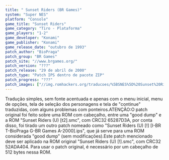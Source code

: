 ```yaml
---
title: " Sunset Riders (BR Games)"
system: "Super NES"
platform: "Console"
game_title: "Sunset Riders"
game_category: "Tiro - Plataforma"
game_players: "1-2"
game_developer: "Konami"
game_publisher: "Konami"
game_release_date: "outubro de 1993"
patch_author: "BioPraga"
patch_group: "BR Games"
patch_site: "//www.brgames.org/"
patch_version: "???"
patch_release: "29 de abril de 2000"
patch_type: "Patch IPS dentro de pacote ZIP"
patch_progress: "???"
patch_images: ["//img.romhackers.org/traducoes/%5BSNES%5D%20Sunset%20Riders%20-%20BR%20Games%20-%201.png","//img.romhackers.org/traducoes/%5BSNES%5D%20Sunset%20Riders%20-%20BR%20Games%20-%202.png","//img.romhackers.org/traducoes/%5BSNES%5D%20Sunset%20Riders%20-%20BR%20Games%20-%203.png"]
---
```

Tradução simples, sem fonte acentuada e apenas com o menu inicial, menu de opções, tela de seleção dos personagens e tela de "continue" traduzidas, com alguns problemas com ponteiros.ATENÇÃO:O patch original foi feito sobre uma ROM com cabeçalho, entre uma "good dump" e a ROM "Sunset Riders (U) [t2].smc", com CRC32 65287D3A, por conta disso, foi tirado um outro patch nomeado como "Sunset Riders (U) [!] [I-BR T-BioPraga G-BR Games A-2000].ips", que já serve para uma ROM considerada "good dump" (sem modificações).Este patch mencionado deve ser aplicado na ROM original "Sunset Riders (U) [!].smc", com CRC32 52ADA404. Para usar o patch original, é necessário por um cabeçalho de 512 bytes nessa ROM.